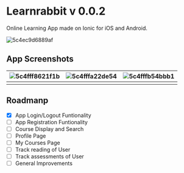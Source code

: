 # Learnrabbit  v 0.0.2

Online Learning App made on Ionic for iOS and Android.

![5c4ec9d6889af](https://i.loli.net/2019/01/28/5c4ec9d6889af.png)

## App Screenshots

| ![5c4fff8621f1b](https://i.loli.net/2019/01/29/5c4fff8621f1b.png) | ![5c4fffa22de54](https://i.loli.net/2019/01/29/5c4fffa22de54.png) | ![5c4fffb54bbb1](https://i.loli.net/2019/01/29/5c4fffb54bbb1.png) |
| ----------------------------------------------------------------- | ----------------------------------------------------------------- | ----------------------------------------------------------------- |
|                                                                   |                                                                   |                                                                   |



## Roadmanp

- [x] App Login/Logout Funtionality
- [ ] App Registration Funtionality
- [ ] Course Display and Search
- [ ] Profile Page
- [ ] My Courses Page
- [ ] Track reading of User
- [ ] Track assessments of User
- [ ] General Improvements
